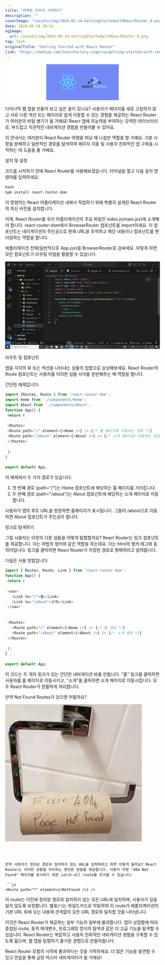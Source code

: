 ```yaml
---
title: "리액트 라우터 시작하기"
description: ""
coverImage: "/assets/img/2024-05-14-GettingStartedwithReactRouter_0.png"
date: 2024-05-14 10:51
ogImage: 
  url: /assets/img/2024-05-14-GettingStartedwithReactRouter_0.png
tag: Tech
originalTitle: "Getting Started with React Router"
link: "https://medium.com/learnfactory-nigeria/getting-started-with-react-router-11bdf6c6ceb2"
---
```



![React Router](/assets/img/2024-05-14-GettingStartedwithReactRouter_0.png)

다이나믹 웹 앱을 만들어 보고 싶은 꿈이 있나요? 사용자가 페이지를 새로 고침하지 않고 서로 다른 섹션 또는 페이지로 쉽게 이동할 수 있는 경험을 제공하는 React Router가 여러분의 비밀 병기가 될 거예요! React 앱에 초능력을 부여하는 강력한 라이브러리로, 부드럽고 직관적인 내비게이션 경험을 만들어볼 수 있어요.

이 안내서는 여러분이 React Router 여행을 떠날 때 나침반 역할을 할 거예요. 기본 사항을 분해하고 일반적인 경로를 탐색하여 페이지 이동 및 사용자 친화적인 앱 구축을 시작하는 데 도움을 줄 거예요.

설치 및 설정



코드를 시작하기 전에 React Router를 사용해보겠습니다. 터미널을 열고 다음 설치 명령어를 입력하세요:

```js
bash
npm install react-router-dom
```

이 명령어는 React 어플리케이션 내에서 작업하기 위해 특별히 설계된 React Router의 최신 버전을 설치합니다.

이제, React Router를 우리 어플리케이션의 주요 파일인 index.js(main.jsx)에 소개해야 합니다. react-router-dom에서 BrowserRouter 컴포넌트를 import하세요. 이 컴포넌트는 네이게이션의 주인공으로 현재 URL을 추적하고 해당 내용이나 컴포넌트를 렌더링하는 역할을 합니다.



애플리케이션 전체(일반적으로 App.jsx)을 BrowserRouter로 감싸세요. 이렇게 하면 모든 컴포넌트가 라우팅 마법을 활용할 수 있습니다.

![이미지](/assets/img/2024-05-14-GettingStartedwithReactRouter_1.png)

라우트 및 컴포넌트

앱을 각각의 뷰 또는 섹션을 나타내는 섬들의 집합으로 상상해보세요. React Router의 Route 컴포넌트는 사용자를 이러한 섬들 사이를 운반해주는 배 역할을 합니다.



간단한 예제입니다:

```js
import {Routes, Route } from 'react-router-dom';
import Home from './components/Home';
import About from './components/About';
function App() {
 return (

 <Routes>
 <Route path="/" element={<Home />} /> {/* 홈 페이지로 이동하는 경로 */}
 <Route path="/about" element={<About />} /> {/* 소개 페이지로 이동하는 경로 */}
 </Routes>
 
 );
}

export default App;
```

이 예제에서 두 가지 경로가 있습니다:

1. 첫 번째 경로 (path="/")는 Home 컴포넌트에 해당하는 홈 페이지를 가리킵니다.
2. 두 번째 경로 (path="/about")는 About 컴포넌트에 해당하는 소개 페이지로 이동합니다.



사용자가 앱의 루트 URL을 방문하면 홈페이지가 표시됩니다. 그들이 /about으로 이동하면 About 컴포넌트가 주인공이 됩니다.

링크로 탐색하기

그럼 사용자는 이럿의 다른 섬들을 어떻게 탐험할까요? React Router는 링크 컴포넌트를 제공합니다. 이는 마법의 앵커와 같은 역할을 하는데요. 이는 html의 앵커 태그와 동의어입니다. 링크를 클릭하면 React Router가 지정된 경로로 항해하라고 알려줍니다.

다음은 사용 방법입니다:



```js
import { Routes, Route, Link } from 'react-router-dom';
function App() {
 return (
 
 <nav>
   <Link to="/">홈</Link>
   <Link to="/about">소개</Link>
 </nav>


 <Routes>
   <Route path="/" element={<Home />} /> {/* 홈 경로 */}
   <Route path="/about" element={<About />} /> {/* 소개 경로 */}
 </Routes>

 );
}

export default App;
```

이 코드는 두 개의 링크가 있는 간단한 내비게이션 바를 만듭니다. "홈" 링크를 클릭하면 사용자를 홈 페이지로 이동시키고, "소개"를 클릭하면 소개 페이지로 이동시킵니다. 모두 React Router가 원활하게 처리합니다.

만약 Not Found Routes가 있으면 어떨까요?

![GettingStartedwithReactRouter_2](/assets/img/2024-05-14-GettingStartedwithReactRouter_2.png)
```



만약 사용자가 정의된 경로와 일치하지 않는 URL을 입력하려고 하면 어떻게 될까요? React Router는 이러한 상황을 처리하는 편리한 방법을 제공합니다. 사용자 지정 "404 Not Found" 페이지를 표시하기 위한 catch-all route를 추가할 수 있습니다:

```js
<Route path="*" element={<NotFound />} />
```

이 route는 이전에 정의된 경로와 일치하지 않는 모든 URL에 일치하며, 사용자가 길을 잃지 않도록 보장합니다. 별표(`*`)는 와일드카드로 작동하여 이 route가 애플리케이션의 기본 URL 뒤에 오는 내용에 관계없이 모든 URL 경로와 일치할 것을 나타냅니다.

이것은 React Router가 제공하는 일부 기능의 일부에 불과합니다. 앱이 성장함에 따라 중첩된 route, 동적 매개변수, 프로그래밍 방식의 탐색과 같은 더 고급 기능을 탐색할 수 있습니다. React Router는 복잡하고 사용자 친화적인 네비게이션 경험을 구축할 수 있도록 돕으며, 웹 앱을 탐험하기 즐거운 경험으로 만들어줍니다.



React Router 모험의 시작에 불과하다는 것을 기억하세요. 더 많은 기능을 발견할 수 있고 연습을 통해 금방 마스터 네비게이터가 될 거에요!